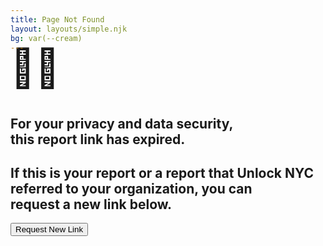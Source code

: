 ```yaml
---
title: Page Not Found
layout: layouts/simple.njk
bg: var(--cream)
---
```

<h1 style="font-size: 60px; margin-top: -25px;">🔐🔎</h1>
<h2 style="margin-bottom: 25px;">For your privacy and data security, <br>this report link has expired.</h2>
<h2>If this is your report or a report that Unlock NYC referred to your organization, you can <br> request a new link below.</h2>
<a href="https://airtable.com/app3RonGnLm3P4aVF/shrT64GN1tF6b1Xkw?prefill_Ticket%20type=Refresh%20case%20page&hide_Ticket%20type=true">
    <button class="black" target="_blank">
        Request New Link
    </button>
</a>